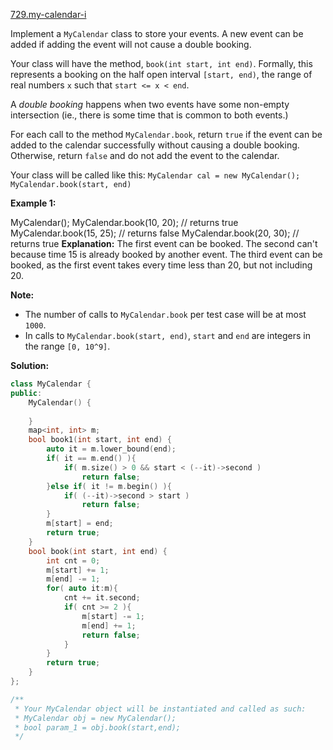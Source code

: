 [729.my-calendar-i](https://leetcode.com/problems/my-calendar-i/)  

Implement a `MyCalendar` class to store your events. A new event can be added if adding the event will not cause a double booking.

Your class will have the method, `book(int start, int end)`. Formally, this represents a booking on the half open interval `[start, end)`, the range of real numbers `x` such that `start <= x < end`.

A _double booking_ happens when two events have some non-empty intersection (ie., there is some time that is common to both events.)

For each call to the method `MyCalendar.book`, return `true` if the event can be added to the calendar successfully without causing a double booking. Otherwise, return `false` and do not add the event to the calendar.

Your class will be called like this: `MyCalendar cal = new MyCalendar();` `MyCalendar.book(start, end)`

**Example 1:**

MyCalendar();
MyCalendar.book(10, 20); // returns true
MyCalendar.book(15, 25); // returns false
MyCalendar.book(20, 30); // returns true
**Explanation:** 
The first event can be booked.  The second can't because time 15 is already booked by another event.
The third event can be booked, as the first event takes every time less than 20, but not including 20.

**Note:**

*   The number of calls to `MyCalendar.book` per test case will be at most `1000`.
*   In calls to `MyCalendar.book(start, end)`, `start` and `end` are integers in the range `[0, 10^9]`.  



**Solution:**  

```cpp
class MyCalendar {
public:
    MyCalendar() {
        
    }
    map<int, int> m;
    bool book1(int start, int end) {
        auto it = m.lower_bound(end);
        if( it == m.end() ){
            if( m.size() > 0 && start < (--it)->second )
                return false;
        }else if( it != m.begin() ){
            if( (--it)->second > start )
                return false;
        }
        m[start] = end;
        return true;
    }
    bool book(int start, int end) {
        int cnt = 0;
        m[start] += 1;
        m[end] -= 1;
        for( auto it:m){
            cnt += it.second;
            if( cnt >= 2 ){
                m[start] -= 1;
                m[end] += 1;
                return false;
            }
        }
        return true;
    }
};

/**
 * Your MyCalendar object will be instantiated and called as such:
 * MyCalendar obj = new MyCalendar();
 * bool param_1 = obj.book(start,end);
 */
```
      